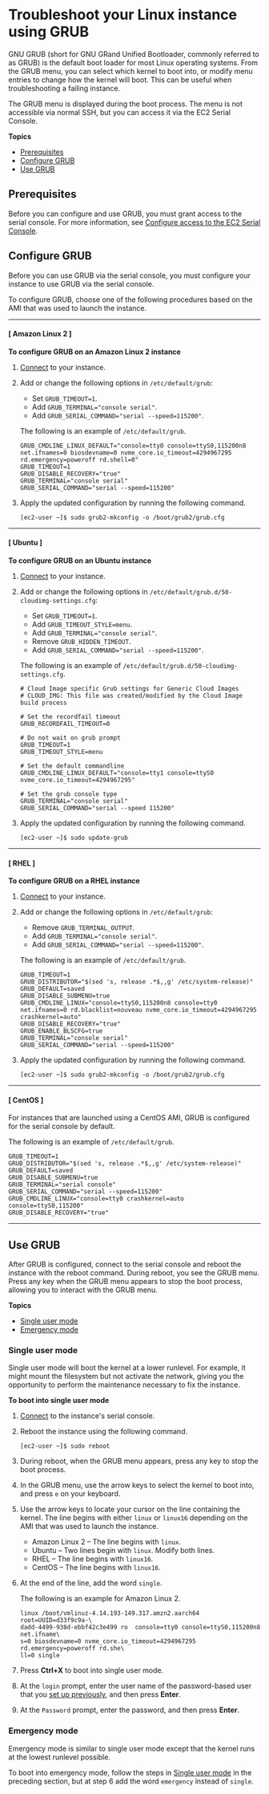# Troubleshoot your Linux instance using GRUB<a name="grub"></a>

GNU GRUB \(short for GNU GRand Unified Bootloader, commonly referred to as GRUB\) is the default boot loader for most Linux operating systems\. From the GRUB menu, you can select which kernel to boot into, or modify menu entries to change how the kernel will boot\. This can be useful when troubleshooting a failing instance\.

The GRUB menu is displayed during the boot process\. The menu is not accessible via normal SSH, but you can access it via the EC2 Serial Console\.

**Topics**
+ [Prerequisites](#grub-prerequisites)
+ [Configure GRUB](#configure-grub)
+ [Use GRUB](#use-grub)

## Prerequisites<a name="grub-prerequisites"></a>

Before you can configure and use GRUB, you must grant access to the serial console\. For more information, see [Configure access to the EC2 Serial Console](configure-access-to-serial-console.md)\.

## Configure GRUB<a name="configure-grub"></a>

Before you can use GRUB via the serial console, you must configure your instance to use GRUB via the serial console\.

To configure GRUB, choose one of the following procedures based on the AMI that was used to launch the instance\.

------
#### [ Amazon Linux 2 ]

**To configure GRUB on an Amazon Linux 2 instance**

1. [Connect](AccessingInstances.md) to your instance\.

1. Add or change the following options in `/etc/default/grub`:
   + Set `GRUB_TIMEOUT=1`\.
   + Add `GRUB_TERMINAL="console serial"`\.
   + Add `GRUB_SERIAL_COMMAND="serial --speed=115200"`\.

   The following is an example of `/etc/default/grub`\.

   ```
   GRUB_CMDLINE_LINUX_DEFAULT="console=tty0 console=ttyS0,115200n8 net.ifnames=0 biosdevname=0 nvme_core.io_timeout=4294967295 rd.emergency=poweroff rd.shell=0"
   GRUB_TIMEOUT=1
   GRUB_DISABLE_RECOVERY="true"
   GRUB_TERMINAL="console serial"
   GRUB_SERIAL_COMMAND="serial --speed=115200"
   ```

1. Apply the updated configuration by running the following command\.

   ```
   [ec2-user ~]$ sudo grub2-mkconfig -o /boot/grub2/grub.cfg
   ```

------
#### [ Ubuntu ]

**To configure GRUB on an Ubuntu instance**

1. [Connect](AccessingInstances.md) to your instance\.

1. Add or change the following options in `/etc/default/grub.d/50-cloudimg-settings.cfg`:
   + Set `GRUB_TIMEOUT=1`\.
   + Add `GRUB_TIMEOUT_STYLE=menu`\.
   + Add `GRUB_TERMINAL="console serial"`\.
   + Remove `GRUB_HIDDEN_TIMEOUT`\.
   + Add `GRUB_SERIAL_COMMAND="serial --speed=115200"`\.

   The following is an example of `/etc/default/grub.d/50-cloudimg-settings.cfg`\.

   ```
   # Cloud Image specific Grub settings for Generic Cloud Images
   # CLOUD_IMG: This file was created/modified by the Cloud Image build process
   
   # Set the recordfail timeout
   GRUB_RECORDFAIL_TIMEOUT=0
   
   # Do not wait on grub prompt
   GRUB_TIMEOUT=1
   GRUB_TIMEOUT_STYLE=menu
   
   # Set the default commandline
   GRUB_CMDLINE_LINUX_DEFAULT="console=tty1 console=ttyS0 nvme_core.io_timeout=4294967295"
   
   # Set the grub console type
   GRUB_TERMINAL="console serial"
   GRUB_SERIAL_COMMAND="serial --speed 115200"
   ```

1. Apply the updated configuration by running the following command\.

   ```
   [ec2-user ~]$ sudo update-grub
   ```

------
#### [ RHEL ]

**To configure GRUB on a RHEL instance**

1. [Connect](AccessingInstances.md) to your instance\.

1. Add or change the following options in `/etc/default/grub`:
   + Remove `GRUB_TERMINAL_OUTPUT`\.
   + Add `GRUB_TERMINAL="console serial"`\.
   + Add `GRUB_SERIAL_COMMAND="serial --speed=115200"`\.

   The following is an example of `/etc/default/grub`\.

   ```
   GRUB_TIMEOUT=1
   GRUB_DISTRIBUTOR="$(sed 's, release .*$,,g' /etc/system-release)"
   GRUB_DEFAULT=saved
   GRUB_DISABLE_SUBMENU=true
   GRUB_CMDLINE_LINUX="console=ttyS0,115200n8 console=tty0 net.ifnames=0 rd.blacklist=nouveau nvme_core.io_timeout=4294967295 crashkernel=auto"
   GRUB_DISABLE_RECOVERY="true"
   GRUB_ENABLE_BLSCFG=true
   GRUB_TERMINAL="console serial"
   GRUB_SERIAL_COMMAND="serial --speed=115200"
   ```

1. Apply the updated configuration by running the following command\.

   ```
   [ec2-user ~]$ sudo grub2-mkconfig -o /boot/grub2/grub.cfg
   ```

------
#### [ CentOS ]

For instances that are launched using a CentOS AMI, GRUB is configured for the serial console by default\.

The following is an example of `/etc/default/grub`\.

```
GRUB_TIMEOUT=1
GRUB_DISTRIBUTOR="$(sed 's, release .*$,,g' /etc/system-release)"
GRUB_DEFAULT=saved
GRUB_DISABLE_SUBMENU=true
GRUB_TERMINAL="serial console"
GRUB_SERIAL_COMMAND="serial --speed=115200"
GRUB_CMDLINE_LINUX="console=tty0 crashkernel=auto console=ttyS0,115200"
GRUB_DISABLE_RECOVERY="true"
```

------

## Use GRUB<a name="use-grub"></a>

After GRUB is configured, connect to the serial console and reboot the instance with the reboot command\. During reboot, you see the GRUB menu\. Press any key when the GRUB menu appears to stop the boot process, allowing you to interact with the GRUB menu\.

**Topics**
+ [Single user mode](#single-user-mode)
+ [Emergency mode](#emergency-mode)

### Single user mode<a name="single-user-mode"></a>

Single user mode will boot the kernel at a lower runlevel\. For example, it might mount the filesystem but not activate the network, giving you the opportunity to perform the maintenance necessary to fix the instance\.

**To boot into single user mode**

1. [Connect](connect-to-serial-console.md#sc-connection-methods) to the instance's serial console\.

1. Reboot the instance using the following command\.

   ```
   [ec2-user ~]$ sudo reboot
   ```

1. During reboot, when the GRUB menu appears, press any key to stop the boot process\.

1. In the GRUB menu, use the arrow keys to select the kernel to boot into, and press `e` on your keyboard\. 

1. Use the arrow keys to locate your cursor on the line containing the kernel\. The line begins with either `linux` or `linux16` depending on the AMI that was used to launch the instance\.
   + Amazon Linux 2 – The line begins with `linux`\.
   + Ubuntu – Two lines begin with `linux`\. Modify both lines\.
   + RHEL – The line begins with `linux16`\.
   + CentOS – The line begins with `linux16`\.

1. At the end of the line, add the word `single`\.

   The following is an example for Amazon Linux 2\.

   ```
   linux /boot/vmlinuz-4.14.193-149.317.amzn2.aarch64 root=UUID=d33f9c9a-\
   dadd-4499-938d-ebbf42c3e499 ro  console=tty0 console=ttyS0,115200n8 net.ifname\
   s=0 biosdevname=0 nvme_core.io_timeout=4294967295 rd.emergency=poweroff rd.she\
   ll=0 single
   ```

1. Press **Ctrl\+X** to boot into single user mode\.

1. At the `login` prompt, enter the user name of the password\-based user that you [set up previously](configure-access-to-serial-console.md#set-user-password), and then press **Enter**\.

1. At the `Password` prompt, enter the password, and then press **Enter**\.

### Emergency mode<a name="emergency-mode"></a>

Emergency mode is similar to single user mode except that the kernel runs at the lowest runlevel possible\.

To boot into emergency mode, follow the steps in [Single user mode](#single-user-mode) in the preceding section, but at step 6 add the word `emergency` instead of `single`\.